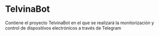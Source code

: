 # TelvinaBot
Contiene el proyecto TelvinaBot en el que se realizará la monitorización y control de dispositivos electrónicos a través de Telegram

